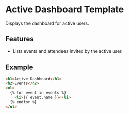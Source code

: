 # Active Dashboard Template

Displays the dashboard for active users.

## Features
- Lists events and attendees invited by the active user.

## Example
```html
<h1>Active Dashboard</h1>
<h2>Events</h2>
<ul>
  {% for event in events %}
    <li>{{ event.name }}</li>
  {% endfor %}
</ul>